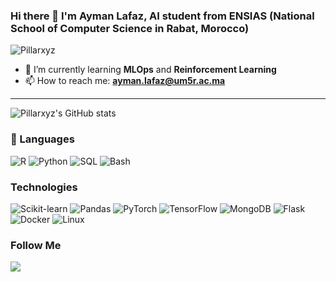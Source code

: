 ### Hi there 👋 I'm Ayman Lafaz, AI student from ENSIAS (National School of Computer Science in Rabat, Morocco)

<p align="left"> <img src="https://komarev.com/ghpvc/?username=Pillarxyz&label=Profile%20views&color=e42a28&style=flat" alt="Pillarxyz" /> </p>

- 🌱 I’m currently learning **MLOps** and **Reinforcement Learning**
- 📫 How to reach me: **ayman.lafaz@um5r.ac.ma**
---

![Pillarxyz's GitHub stats](https://github-readme-stats.vercel.app/api/?username=pillarxyz&show_icons=true&title_color=fff&icon_color=54EC87&text_color=aaaaaa&bg_color=050505)

<h3>📄 Languages </h3>
<p>
<a target="_blank"><img alt="R" src="https://img.shields.io/badge/-R-%2312100E.svg?logo=r&logoColor=blue&style=for-the-badge"/></a> 
<a target="_blank"><img alt="Python" src="https://img.shields.io/badge/Python-%2312100E.svg?logo=python&style=for-the-badge&logoColor=yellow"/></a>
<a target="_blank"><img alt="SQL" src="https://img.shields.io/badge/SQL-%2312100E.svg?style=for-the-badge&logo=mysql&logoColor=white"/></a>
<a target="_blank"><img alt="Bash" src="https://img.shields.io/badge/Bash-%2312100E.svg?&logo=gnu-bash&style=for-the-badge&logoColor=white"/></a>
</p>


### Technologies

![Scikit-learn](https://img.shields.io/badge/-sklearn-%2312100E.svg?logo=scikitlearn&logoColor=orange&style=for-the-badge)
![Pandas](https://img.shields.io/badge/pandas-%2312100E.svg?style=for-the-badge&logo=pandas&logoColor=white)
![PyTorch](https://img.shields.io/badge/-PyTorch-%2312100E.svg?&logo=PyTorch&style=for-the-badge)
![TensorFlow](https://img.shields.io/badge/-TensorFlow-%2312100E.svg?&logo=TensorFlow&style=for-the-badge)
![MongoDB](https://img.shields.io/badge/MongoDB-%2312100E.svg?style=for-the-badge&logo=mongodb&logoColor=green)
![Flask](https://img.shields.io/badge/flask-%23000.svg?style=for-the-badge&logo=flask&logoColor=white)
![Docker](https://img.shields.io/badge/-Docker-%2312100E.svg?&logo=Docker&style=for-the-badge)
![Linux](https://img.shields.io/badge/-Linux-%2312100E.svg?&logo=Linux&style=for-the-badge)




<h3 align="left"> Follow Me</h3>
<a href="https://www.kaggle.com/aymanlafaz" target="_blank"><img align="center" src="https://img.shields.io/badge/-kaggle-%2312100E.svg?logo=kaggle&logoColor=blue&style=for-the-badge"/></a>



